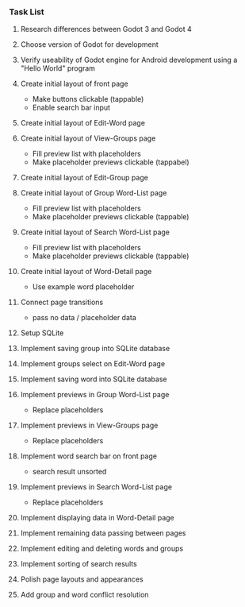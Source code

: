 ### Task List

1. Research differences between Godot 3 and Godot 4

2. Choose version of Godot for development

3. Verify useability of Godot engine for Android development using a "Hello World" program

4. Create initial layout of front page
    - Make buttons clickable (tappable)
    - Enable search bar input

5. Create initial layout of Edit-Word page

6. Create initial layout of View-Groups page
    - Fill preview list with placeholders
    - Make placeholder previews clickable (tappabel)

7. Create initial layout of Edit-Group page

8. Create initial layout of Group Word-List page
    - Fill preview list with placeholders
    - Make placeholder previews clickable (tappable)

9. Create initial layout of Search Word-List page
    - Fill preview list with placeholders
    - Make placeholder previews clickable (tappable)

10. Create initial layout of Word-Detail page
    - Use example word placeholder

11. Connect page transitions
    - pass no data / placeholder data
    
12. Setup SQLite

13. Implement saving group into SQLite database

14. Implement groups select on Edit-Word page

15. Implement saving word into SQLite database

16. Implement previews in Group Word-List page
    - Replace placeholders
    
17. Implement previews in View-Groups page
    - Replace placeholders
    
18. Implement word search bar on front page
    - search result unsorted
    
19. Implement previews in Search Word-List page
    - Replace placeholders
    
20. Implement displaying data in Word-Detail page

21. Implement remaining data passing between pages

22. Implement editing and deleting words and groups

23. Implement sorting of search results

24. Polish page layouts and appearances

25. Add group and word conflict resolution

